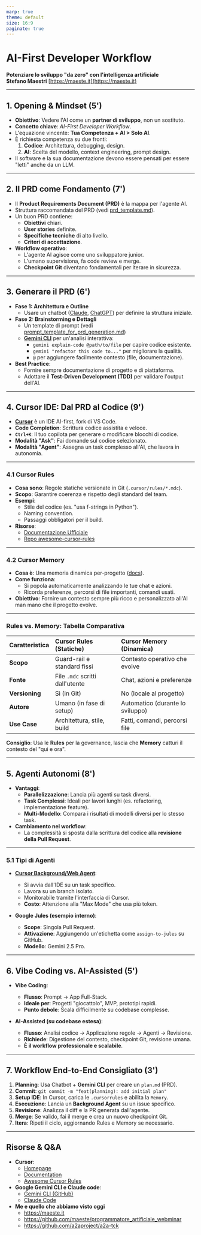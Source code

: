```yaml
---
marp: true
theme: default
size: 16:9
paginate: true
---
```


<!-- _class: lead -->
# AI-First Developer Workflow
**Potenziare lo sviluppo "da zero" con l'intelligenza artificiale**
<br/>
**Stefano Maestri**
[https://maeste.it](https://maeste.it)

---

## 1. Opening & Mindset (5')

- **Obiettivo**: Vedere l'AI come un **partner di sviluppo**, non un sostituto.
- **Concetto chiave**: *AI-First Developer Workflow*.
- L'equazione vincente: **Tua Competenza + AI > Solo AI**.
- È richiesta competenza su due fronti:
    1.  **Codice**: Architettura, debugging, design.
    2.  **AI**: Scelta del modello, context engineering, prompt design.
- Il software e la sua documentazione devono essere pensati per essere "letti" anche da un LLM.

---

## 2. Il PRD come Fondamento (7')

- Il **Product Requirements Document (PRD)** è la mappa per l'agente AI.
- Struttura raccomandata del PRD (vedi [prd_template.md](./prd_template.md)).
- Un buon PRD contiene:
    - **Obiettivi** chiari.
    - **User stories** definite.
    - **Specifiche tecniche** di alto livello.
    - **Criteri di accettazione**.
- **Workflow operativo**:
    - L'agente AI agisce come uno sviluppatore junior.
    - L'umano supervisiona, fa code review e merge.
    - **Checkpoint Git** diventano fondamentali per iterare in sicurezza.

---

## 3. Generare il PRD (6')

- **Fase 1: Architettura e Outline**
    - Usare un chatbot ([Claude](https://www.anthropic.com/claude), [ChatGPT](https://openai.com/chatgpt/)) per definire la struttura iniziale.
- **Fase 2: Brainstorming e Dettagli**
    - Un template di prompt (vedi [prompt_template_for_prd_generation.md](./prompt_template_for_prd_generation.md))
    - **[Gemini CLI](https://github.com/google-gemini/gemini-cli)** per un'analisi interattiva:
        - `gemini explain-code @path/to/file` per capire codice esistente.
        - `gemini "refactor this code to..."` per migliorare la qualità.
        - `@` per aggiungere facilmente contesto (file, documentazione).
- **Best Practice**:
    - Fornire sempre documentazione di progetto e di piattaforma.
    - Adottare il **Test-Driven Development (TDD)** per validare l'output dell'AI.

---

## 4. Cursor IDE: Dal PRD al Codice (9')

- **[Cursor](https://cursor.sh/)** è un IDE AI-first, fork di VS Code.
- **Code Completion**: Scrittura codice assistita e veloce.
- **`Ctrl+K`**: Il tuo copilota per generare o modificare blocchi di codice.
- **Modalità "Ask"**: Fai domande sul codice selezionato.
- **Modalità "Agent"**: Assegna un task complesso all'AI, che lavora in autonomia.

---

### 4.1 Cursor Rules

- **Cosa sono**: Regole statiche versionate in Git (`.cursor/rules/*.mdc`).
- **Scopo**: Garantire coerenza e rispetto degli standard del team.
- **Esempi**:
    - Stile del codice (es. "usa f-strings in Python").
    - Naming convention.
    - Passaggi obbligatori per il build.
- **Risorse**:
    - [Documentazione Ufficiale](https://docs.cursor.com/context/rules)
    - [Repo awesome-cursor-rules](https://github.com/PatrickJS/awesome-cursorrules)

---

### 4.2 Cursor Memory

- **Cosa è**: Una memoria dinamica per-progetto ([docs](https://docs.cursor.com/context/memories)).
- **Come funziona**:
    - Si popola automaticamente analizzando le tue chat e azioni.
    - Ricorda preferenze, percorsi di file importanti, comandi usati.
- **Obiettivo**: Fornire un contesto sempre più ricco e personalizzato all'AI man mano che il progetto evolve.

---

### Rules vs. Memory: Tabella Comparativa

| Caratteristica | Cursor Rules (Statiche) | Cursor Memory (Dinamica) |
| :--- | :--- | :--- |
| **Scopo** | Guard-rail e standard fissi | Contesto operativo che evolve |
| **Fonte** | File `.mdc` scritti dall'utente | Chat, azioni e preferenze |
| **Versioning** | Sì (in Git) | No (locale al progetto) |
| **Autore** | Umano (in fase di setup) | Automatico (durante lo sviluppo) |
| **Use Case** | Architettura, stile, build | Fatti, comandi, percorsi file |

**Consiglio**: Usa le **Rules** per la governance, lascia che **Memory** catturi il contesto del "qui e ora".

---

## 5. Agenti Autonomi (8')

- **Vantaggi**:
    - **Parallelizzazione**: Lancia più agenti su task diversi.
    - **Task Complessi**: Ideali per lavori lunghi (es. refactoring, implementazione feature).
    - **Multi-Modello**: Compara i risultati di modelli diversi per lo stesso task.
- **Cambiamento nel workflow**:
    - La complessità si sposta dalla scrittura del codice alla **revisione della Pull Request**.

---

### 5.1 Tipi di Agenti

- **[Cursor Background/Web Agent](https://cursor.sh/docs/features/background-agents)**:
    - Si avvia dall'IDE su un task specifico.
    - Lavora su un branch isolato.
    - Monitorabile tramite l'interfaccia di Cursor.
    - **Costo**: Attenzione alla "Max Mode" che usa più token.

- **Google Jules (esempio interno)**:
    - **Scope**: Singola Pull Request.
    - **Attivazione**: Aggiungendo un'etichetta come `assign-to-jules` su GitHub.
    - **Modello**: Gemini 2.5 Pro.

---

## 6. Vibe Coding vs. AI-Assisted (5')

- **Vibe Coding**:
    - **Flusso**: Prompt → App Full-Stack.
    - **Ideale per**: Progetti "giocattolo", MVP, prototipi rapidi.
    - **Punto debole**: Scala difficilmente su codebase complesse.

- **AI-Assisted (su codebase estesa)**:
    - **Flusso**: Analisi codice → Applicazione regole → Agenti → Revisione.
    - **Richiede**: Digestione del contesto, checkpoint Git, revisione umana.
    - **È il workflow professionale e scalabile**.

---

## 7. Workflow End-to-End Consigliato (3')

1.  **Planning**: Usa Chatbot + **Gemini CLI** per creare un `plan.md` (PRD).
2.  **Commit**: `git commit -m "feat(planning): add initial plan"`
3.  **Setup IDE**: In Cursor, carica le `.cursorrules` e abilita la `Memory`.
4.  **Esecuzione**: Lancia un **Background Agent** su un issue specifico.
5.  **Revisione**: Analizza il diff e la PR generata dall'agente.
6.  **Merge**: Se valido, fai il merge e crea un nuovo checkpoint Git.
7.  **Itera**: Ripeti il ciclo, aggiornando Rules e Memory se necessario.

---

<!-- _class: lead -->
## Risorse & Q&A
- **Cursor**:
    - [Homepage](https://cursor.sh/)
    - [Documentation](https://docs.cursor.com/)
    - [Awesome Cursor Rules](https://github.com/PatrickJS/awesome-cursorrules)
- **Google Gemini CLI e Claude code**:
    - [Gemini CLI (GitHub)](https://github.com/google-gemini/gemini-cli)
    - [Claude Code](https://www.anthropic.com/claude-code)
- **Me e quello che abbiamo visto oggi**
    - https://maeste.it
    - https://github.com/maeste/programmatore_artificiale_webminar
    - https://github.com/a2aproject/a2a-tck
